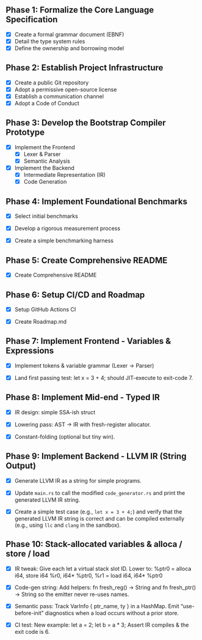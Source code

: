 ## Phase 1: Formalize the Core Language Specification

- [x] Create a formal grammar document (EBNF)
- [x] Detail the type system rules
- [x] Define the ownership and borrowing model

## Phase 2: Establish Project Infrastructure

- [x] Create a public Git repository
- [x] Adopt a permissive open-source license
- [x] Establish a communication channel
- [x] Adopt a Code of Conduct

## Phase 3: Develop the Bootstrap Compiler Prototype

- [x] Implement the Frontend
  - [x] Lexer & Parser
  - [x] Semantic Analysis
- [x] Implement the Backend
  - [x] Intermediate Representation (IR)
  - [x] Code Generation

## Phase 4: Implement Foundational Benchmarks

- [x] Select initial benchmarks
- [x] Develop a rigorous measurement process
- [x] Create a simple benchmarking harness




## Phase 5: Create Comprehensive README

- [x] Create Comprehensive README




## Phase 6: Setup CI/CD and Roadmap

- [x] Setup GitHub Actions CI
- [x] Create Roadmap.md




## Phase 7: Implement Frontend - Variables & Expressions

- [x] Implement tokens & variable grammar (Lexer → Parser)
- [x] Land first passing test: let x = 3 + 4; should JIT-execute to exit-code 7.




## Phase 8: Implement Mid-end - Typed IR

- [x] IR design: simple SSA-ish struct
- [x] Lowering pass: AST → IR with fresh-register allocator.
- [x] Constant-folding (optional but tiny win).




## Phase 9: Implement Backend - LLVM IR (String Output)

- [x] Generate LLVM IR as a string for simple programs.
- [x] Update `main.rs` to call the modified `code_generator.rs` and print the generated LLVM IR string.
- [x] Create a simple test case (e.g., `let x = 3 + 4;`) and verify that the generated LLVM IR string is correct and can be compiled externally (e.g., using `llc` and `clang` in the sandbox).




## Phase 10: Stack-allocated variables & alloca / store / load

- [x] IR tweak: Give each let a virtual stack slot ID. Lower to: %ptr0 = alloca i64, store i64 %r0, i64* %ptr0, %r1 = load i64, i64* %ptr0
- [x] Code-gen string: Add helpers: fn fresh_reg() -> String and fn fresh_ptr() -> String so the emitter never re-uses names.
- [x] Semantic pass: Track VarInfo { ptr_name, ty } in a HashMap. Emit “use-before-init” diagnostics when a load occurs without a prior store.
- [x] CI test: New example: let a = 2; let b = a * 3; Assert IR compiles & the exit code is 6.



